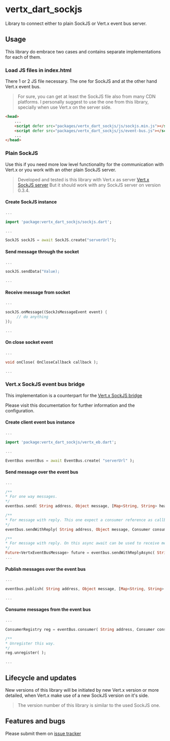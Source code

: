 # vertx_dart_sockjs

Library to connect either to plain SockJS or Vert.x event bus server.

## Usage

This library do embrace two cases and contains separate implementations for each of them.

### Load JS files in index.html

There 1 or 2 JS file necessary. The one for SockJS and at the other hand Vert.x event bus.

> For sure, you can get at least the SockJS file also from many CDN platforms. I personally suggest to use the one from this library, specially when use Vert.x on the server side. 

```html
<head>
    ...
    <script defer src="packages/vertx_dart_sockjs/js/sockjs.min.js"></script>
    <script defer src="packages/vertx_dart_sockjs/js/event-bus.js"></script>
    ...
</head>
```

### Plain SockJS

Use this if you need more low level functionality for the communication with Vert.x or you work with an other plain SockJS server.

> Developed and tested is this library with Vert.x as server [Vert.x SockJS server](http://vertx.io/docs/vertx-web/java/#_sockjs)
> But it should work with any SockJS server on version 0.3.4.

#### Create SockJS instance
```dart
...

import 'package:vertx_dart_sockjs/sockjs.dart';

...

SockJS sockJS = await SockJS.create("serverUrl");

```

#### Send message through the socket
```dart
...

sockJS.sendData("Value);

...

```

#### Receive message from socket
```dart
...

sockJS.onMessage((SockJsMessageEvent event) {
     // do anything
});

...

```

#### On close socket event
```dart
...

void onClose( OnCloseCallback callback );

...

```

### Vert.x SockJS event bus bridge

This implementation is a counterpart for the [Vert.x SockJS bridge](http://vertx.io/docs/vertx-web/java/#_sockjs_event_bus_bridge)

Please visit this documentation for further information and the configuration.

#### Create client event bus instance
```dart
...

import 'package:vertx_dart_sockjs/vertx_eb.dart';

...

EventBus eventBus = await EventBus.create( "serverUrl" );

```

#### Send message over the event bus
```dart
...

/**
* For one way messages.
*/
eventbus.send( String address, Object message, [Map<String, String> headers] )

/**
* For message with reply. This one expect a consumer reference as callback
*/
eventbus.sendWithReply( String address, Object message, Consumer consumer, [Map<String, String> headers] )

/**
* For message with reply. On this async await can be used to receive messages.
*/
Future<VertxEventBusMessage> future = eventbus.sendWithReplyAsync( String address, Object message, [Map<String, String> headers] )
...

```

#### Publish messages over the event bus
```dart
...

eventbus.publish( String address, Object message, [Map<String, String> headers] );

...

```

#### Consume messages from the event bus
```dart
...

ConsumerRegistry reg = eventBus.consumer( String address, Consumer consumer );

/**
* Unregister this way.
*/
reg.unregister( );

...

```


## Lifecycle and updates
New versions of this library will be initiated by new Vert.x version or more detailed, when Vert.x make use of a new SockJS version on it's side.

> The version number of this library is similar to the used SockJS one.

## Features and bugs

Please submit them on  [issue tracker](https://github.com/wem/vertx-dart-sockjs/issues)
